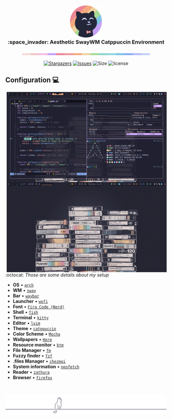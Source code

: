 <h1 align="center">
</h1>

<h3 align="center">
	<img src="assest/1544x1544_circle.png" width="100" alt="Logo"/><br/>
    :space_invader: Aesthetic SwayWM Catppuccin Environment
</h3>

<p align="center">
  <img src="assest/macchiato.png" width="400" />
</p>

<p align="center">
	<a href="https://github.com/i4pg/dotfiles/stargazers">
		<img alt="Stargazers" src="https://img.shields.io/github/stars/i4pg/dotfiles?style=for-the-badge&logo=starship&color=C9CBFF&logoColor=D9E0EE&labelColor=302D41"></a>
	<a href="https://github.com/i4pg/dotfiles/issues">
		<img alt="Issues" src="https://img.shields.io/github/issues/i4pg/dotfiles?style=for-the-badge&logo=gitbook&color=B5E8E0&logoColor=D9E0EE&labelColor=302D41"></a>
        <img alt="Size" src="https://img.shields.io/github/repo-size/i4pg/dotfiles?style=for-the-badge&logo=github&color=F2CDCD&logoColor=D9E0EE&labelColor=302D41"/>
        <img alt="license" src="https://img.shields.io/static/v1.svg?style=for-the-badge&label=License&message=MIT&logoColor=d9e0ee&colorA=302d41&colorB=b7bdf8"/></p>
</p>

## Configuration :computer:

  <img src="assest/2023-06-01T09:38:56_no_watermark.png" alt="minimal" align="right" width="500px"/>
  <img src="assest/2023-06-01T09:04:30_no_watermark.png" alt="minimal" align="right" width="500px"/>

:octocat: _Those are some details about my setup_

+ **OS**							• [`arch`](https://archlinux.org/)
+ **WM**							• [`sway`](https://swaywm.org/)
+ **Bar**							• [`waybar`](https://github.com/Alexays/Waybar)
+ **Launcher**						• [`wofi`](https://man.archlinux.org/man/wofi.1.en)
+ **Font**							• [`Fira Code (Nerd)`](https://github.com/ryanoasis/nerd-fonts)
+ **Shell**							• [`fish`](https://fishshell.com/) 
+ **Terminal**						• [`kitty`](https://sw.kovidgoyal.net/kitty/) 
+ **Editor**						• [`lvim`](https://www.lunarvim.org/)
+ **Theme**							• [`catppuccin`](https://catppuccin.com/)
+ **Color Scheme**					• [`Mocha`](https://catppuccin.com/) 
+ **Wallpapers**						• [`Here`](https://discord.com/channels/907385605422448742/1111932660651135006) 
+ **Resource monitor**				• [`btm`](https://github.com/ClementTsang/bottom)
+ **File Manager**							• [`fm`](https://github.com/knipferrc/fm)
+ **Fuzzy finder**					• [`fzf`](https://github.com/junegunn/fzf) 
+ **.files Manager**						• [`chezmoi`](https://www.chezmoi.io/)
+ **System information**			• [`neofetch`](https://github.com/dylanaraps/neofetch)
+ **Reader**							• [`zathura`](https://pwmt.org/projects/zathura/) 
+ **Browser**						• [`firefox`](https://www.mozilla.org/en-US/firefox/new/)

&nbsp;

<p align="center"><img src="assest/gray0_ctp_on_line.svg?sanitize=true" /></p>
